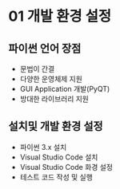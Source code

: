 # 01 개발 환경 설정

## 파이썬 언어 장점
- 문법이 간결
- 다양한 운영체제 지원
- GUI Application 개발(PyQT)
- 방대한 라이브러리 지원

## 설치및 개발 환경 설정
- 파이썬 3.x 설치
- Visual Studio Code 설치
- Visual Studio Code 화경 설정
- 테스트 코드 작성 및 실행